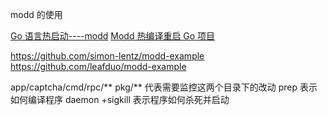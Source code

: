 modd 的使用

[Go 语言热启动----modd](https://juejin.cn/post/7325803913641394227?utm_source=chatgpt.com)
[Modd 热编译重启 Go 项目](https://juejin.cn/post/7075521293549830152)

https://github.com/simon-lentz/modd-example
https://github.com/leafduo/modd-example

app/captcha/cmd/rpc/** pkg/** 代表需要监控这两个目录下的改动
prep 表示如何编译程序
daemon +sigkill 表示程序如何杀死并启动
